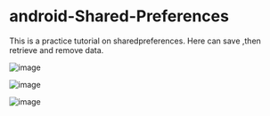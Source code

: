 # android-Shared-Preferences
This is a practice tutorial on sharedpreferences. Here can save ,then retrieve and remove data.

![image](https://user-images.githubusercontent.com/48601338/72835227-8ae0f580-3cb4-11ea-8098-f24f21b7e360.png)

![image](https://user-images.githubusercontent.com/48601338/72835308-b237c280-3cb4-11ea-9ecf-47d89776229f.png)

![image](https://user-images.githubusercontent.com/48601338/72835227-8ae0f580-3cb4-11ea-8098-f24f21b7e360.png)
